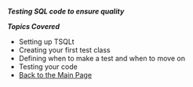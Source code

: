 ***Testing SQL code to ensure quality***

***Topics Covered***
- Setting up TSQLt
- Creating your first test class
- Defining when to make a test and when to move on
- Testing your code
- [Back to the Main Page](../../README.md)
